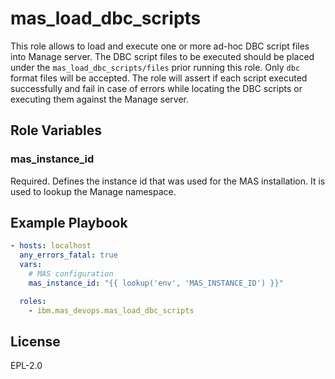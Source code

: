 mas_load_dbc_scripts
================

This role allows to load and execute one or more ad-hoc DBC script files into Manage server.
The DBC script files to be executed should be placed under the `mas_load_dbc_scripts/files` prior running this role. 
Only `dbc` format files will be accepted. 
The role will assert if each script executed successfully and fail in case of errors while locating the DBC scripts or executing them against the Manage server.

Role Variables
--------------

### mas_instance_id
Required. Defines the instance id that was used for the MAS installation. It is used to lookup the Manage namespace.

Example Playbook
----------------

```yaml
- hosts: localhost
  any_errors_fatal: true
  vars:
    # MAS configuration
    mas_instance_id: "{{ lookup('env', 'MAS_INSTANCE_ID') }}"

  roles:
    - ibm.mas_devops.mas_load_dbc_scripts
```

License
-------

EPL-2.0
